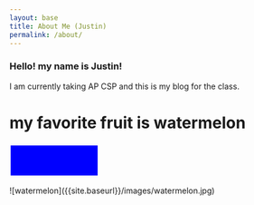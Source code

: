```yaml
---
layout: base
title: About Me (Justin)
permalink: /about/
---
```


### Hello! my name is Justin!

I am currently taking AP CSP and this is my blog for the class.
<html>
<head>
<style>
h1:hover, {
    background-color: yellow;
}
.button {
  background-color: #0000ff;
  border: none;
  color: blue;
  padding: 15px 32px;
  text-align: center;
  text-decoration: none;
  display: inline-block;
  font-size: 20px;
  margin: 4px 2px;
  cursor: pointer;
}
</style>
</head>

<body>

<h1>my favorite fruit is watermelon</h1>

<button class="button" onclick="alert('hi')">click here!</button>

</body>
</html>
![watermelon]({{site.baseurl}}/images/watermelon.jpg)

